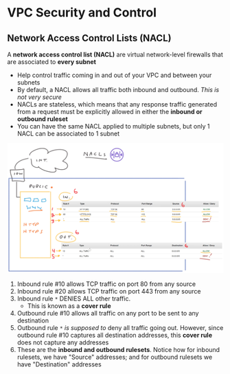 # VPC Security and Control

## Network Access Control Lists (NACL)

A **network access control list (NACL)** are virtual network-level firewalls that are associated to **every subnet**
- Help control traffic coming in and out of your VPC and between your subnets
- By default, a NACL allows all traffic both inbound and outbound. _This is not very secure_
- NACLs are stateless, which means that any response traffic generated from a request must be explicitly allowed in either the **inbound or outbound ruleset**
- You can have the same NACL applied to multiple subnets, but only 1 NACL can be associated to 1 subnet

![Diagram of a NACL](./assets/nacl.png)
1. Inbound rule #10 allows TCP traffic on port 80 from any source
2. Inbound rule #20 allows TCP traffic on port 443 from any source
3. Inbound rule `*` DENIES ALL other traffic.
	- This is known as a **cover rule**
4. Outbound rule #10 allows all traffic on any port to be sent to any destination
5. Outbound rule `*` _is supposed to_ deny all traffic going out. However, since outbound rule #10 captures all destination addresses, this **cover rule** does not capture any addresses
6. These are the **inbound and outbound rulesets**. Notice how for inbound rulesets, we have "Source" addresses; and for outbound rulesets we have "Destination" addresses
